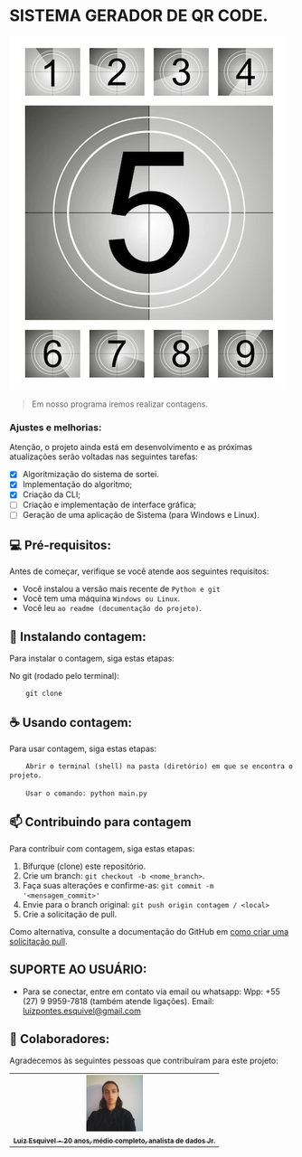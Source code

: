 # SISTEMA GERADOR DE QR CODE.

<img src="contagem.png" alt="exemplo imagem">

> Em nosso programa iremos realizar contagens.

### Ajustes e melhorias:

Atenção, o projeto ainda está em desenvolvimento e as próximas atualizações serão voltadas nas seguintes tarefas:

- [x] Algoritmização do sistema de sortei.
- [x] Implementação do algoritmo;
- [x] Criação da CLI;
- [ ] Criação e implementação de interface gráfica;
- [ ] Geração de uma aplicação de Sistema (para Windows e Linux).

## 💻 Pré-requisitos:

Antes de começar, verifique se você atende aos seguintes requisitos:
* Você instalou a versão mais recente de `Python e git`
* Você tem uma máquina `Windows ou Linux`.
* Você leu `ao readme (documentação do projeto)`.

## 🚀 Instalando contagem:

Para instalar o contagem, siga estas etapas:

No git (rodado pelo terminal):
```
    git clone 
```

## ☕ Usando contagem:

Para usar contagem, siga estas etapas:

```
    Abrir o terminal (shell) na pasta (diretório) em que se encontra o projeto.

    Usar o comando: python main.py
```

## 📫 Contribuindo para contagem
Para contribuir com contagem, siga estas etapas:

1. Bifurque (clone) este repositório.
2. Crie um branch: `git checkout -b <nome_branch>`.
3. Faça suas alterações e confirme-as: `git commit -m '<mensagem_commit>'`
4. Envie para o branch original: `git push origin contagem / <local>`
5. Crie a solicitação de pull.

Como alternativa, consulte a documentação do GitHub em [como criar uma solicitação pull](https://help.github.com/en/github/collaborating-with-issues-and-pull-requests/creating-a-pull-request).

## SUPORTE AO USUÁRIO:
- Para se conectar, entre em contato via email ou whatsapp:
    Wpp: +55 (27) 9 9959-7818 (também atende ligações).
    Email: luizpontes.esquivel@gmail.com

## 🤝 Colaboradores:

Agradecemos às seguintes pessoas que contribuíram para este projeto:

<table>
  <tr>
    <td align="center">
      <a href="#">
        <img src="luiz.png" width="100px;" alt="Foto de Luiz Esquivel"/><br>
        <sub>
          <b>Luiz Esquivel - 20 anos, médio completo, analista de dados Jr.</b>
        </sub>
      </a>
    </td>
  </tr>
</table>